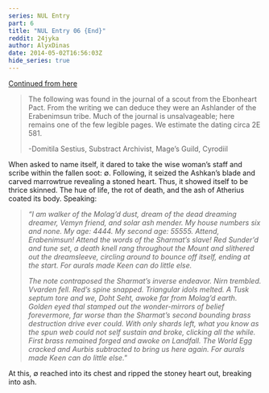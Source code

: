 ```yaml
---
series: NUL Entry
part: 6
title: "NUL Entry 06 {End}"
reddit: 24jyka
author: AlyxDinas
date: 2014-05-02T16:56:03Z
hide_series: true
---
```


[Continued from here][0]

> The following was found in the journal of a scout from the Ebonheart Pact.
> From the writing we can deduce they were an Ashlander of the Erabenimsun
> tribe. Much of the journal is unsalvageable; here remains one of the few
> legible pages. We estimate the dating circa 2E 581.
>
> -Domitila Sestius, Substract Archivist, Mage’s Guild, Cyrodiil

When asked to name itself, it dared to take the wise woman’s staff and scribe
within the fallen soot: ∅. Following, it seized the Ashkan’s blade and carved
marrowtrue revealing a stoned heart. Thus, it showed itself to be thrice
skinned. The hue of life, the rot of death, and the ash of Atherius coated its
body. Speaking:

> *“I am walker of the Molag’d dust, dream of the dead dreaming dreamer, Vemyn*
> *friend, and solar ash mender. My house numbers six and none. My age: 4444.*
> *My second age: 55555. Attend, Erabenimsun! Attend the words of the Sharmat’s*
> *slave! Red Sunder’d and tune set, a death knell rang throughout the Mount*
> *and slithered out the dreamsleeve, circling around to bounce off itself,*
> *ending at the start. For aurals made Keen can do little else.*
>
> *The note contraposed the Sharmat’s inverse endeavor. Nirn trembled. Vvarden*
> *fell. Red’s spine snapped. Triangular idols melted. A Tusk septum tore and*
> *we, Doht Seht, awoke far from Molag’d earth. Golden eyed thal stamped out*
> *the wonder-mirrors of belief forevermore, far worse than the Sharmat’s*
> *second bounding brass destruction drive ever could. With only shards left,*
> *what you know as the spun web could not self sustain and broke, clicking all*
> *the while. First brass remained forged and awoke on Landfall. The World Egg*
> *cracked and Aurbis subtracted to bring us here again. For aurals made Keen*
> *can do little else."*

At this, ∅ reached into its chest and ripped the stoney heart out, breaking into
ash.

[0]: ./24iefs
